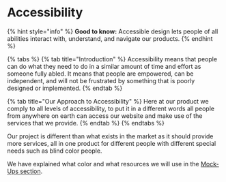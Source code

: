 # Accessibility

{% hint style="info" %}
**Good to know:** Accessible design lets people of all abilities interact with, understand, and navigate our products.
{% endhint %}

{% tabs %}
{% tab title="Introduction" %}
Accessibility means that people can do what they need to do in a similar amount of time and effort as someone fully abled. It means that people are empowered, can be independent, and will not be frustrated by something that is poorly designed or implemented.
{% endtab %}

{% tab title="Our Approach to Accessibility" %}
Here at our product we comply to all levels of accessibility, to put it in a different words all people from anywhere on earth can access our website and make use of the services that we provide.
{% endtab %}
{% endtabs %}

Our project is different than what exists in the market as it should provide more services, all in one product for different people with different special needs such as blind color people.

We have explained what color and what resources we will use in the [Mock-Ups section](https://eskandar-atrakchi.gitbook.io/team-project-proposal/mock-ups/icons).
